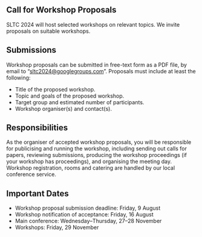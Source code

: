 ## Call for Workshop Proposals

SLTC 2024 will host selected workshops on relevant topics. We invite proposals on suitable workshops.

## Submissions

Workshop proposals can be submitted in free-text form as a PDF file, by email to “sltc2024@googlegroups.com”. Proposals must include at least the following:

* Title of the proposed workshop.
* Topic and goals of the proposed workshop.
* Target group and estimated number of participants.
* Workshop organiser(s) and contact(s).

## Responsibilities

As the organiser of accepted workshop proposals, you will be responsible for publicising and running the workshop, including sending out calls for papers, reviewing submissions, producing the workshop proceedings (if your workshop has proceedings), and organising the meeting day. Workshop registration, rooms and catering are handled by our local conference service.

## Important Dates

* Workshop proposal submission deadline: Friday, 9 August
* Workshop notification of acceptance: Friday, 16 August
* Main conference: Wednesday–Thursday, 27–28 November
* Workshops: Friday, 29 November
